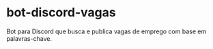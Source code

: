 # bot-discord-vagas
Bot para Discord que busca e publica vagas de emprego com base em palavras-chave.
